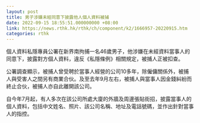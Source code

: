 ```yaml
---
layout: post
title: 男子涉嫌未經同意下披露他人個人資料被捕
date: 2022-09-15 18:55:51.000000000 +08:00
link: https://news.rthk.hk/rthk/ch/component/k2/1666957-20220915.htm
categories: rthk
---
```


個人資料私隱專員公署在新界南拘捕一名46歲男子，他涉嫌在未經資料當事人的同意下，披露對方個人資料，違反《私隱條例》相關規定，被捕人正被扣查。

公署調查顯示，被捕人曾受聘於當事人經營的公司10多年，除僱傭關係外，被捕人與受害人之間另有商業合伙。及至去年9月左右，被捕人與當事人因金錢糾紛而終止合伙，被捕人亦自此離開該公司。

自今年7月起，有人多次在該公司所處大廈的外牆及周邊張貼街招，披露當事人的個人資料，包括中文姓名、照片、該公司名稱、地址及電話號碼，並作出針對當事人的指控。
